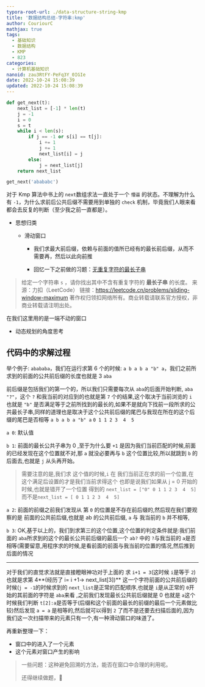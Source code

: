 ```yaml
---
typora-root-url: ./data-structure-string-kmp
title: '数据结构总结-字符串:kmp'
author: CouriourC
mathjax: true
tags:
  - 基础知识
  - 数据结构
  - KMP
  - 823
categories:
  - 计算机基础知识
nanoid: zau3RtFY-PeFq3Y_0IGIe
date: 2022-10-24 15:08:39
updated: 2022-10-24 15:08:39
---
```



```python
def get_next(t):
    next_list = [-1] * len(t)
    j = -1
    i = 0
    s = t
    while i < len(s):
        if j == -1 or s[i] == t[j]:
            i += 1
            j += 1
            next_list[i] = j
        else:
            j = next_list[j]
    return next_list

get_next('abababc')
```

对于 Kmp 算法中书上的 `next`数组求法一直处于一个 `懵逼` 的状态。不理解为什么有 `-1`，为什么求前后公共后缀不需要用到单独的 `check` 机制，毕竟我们人眼来看都会去反复的判断（至少我之前一直都是）。

- 思想归类

  - 滑动窗口

    - 我们求最大前后缀，依赖与前面的值所已经有的最长前后缀，从而不需要再，然后以此向前推

    - 回忆一下之前做的习题：[无重复字符的最长子串](https://leetcode.cn/problems/longest-substring-without-repeating-characters/)

> 给定一个字符串 `s` ，请你找出其中不含有重复字符的 **最长子串** 的长度。
> 来源：力扣（LeetCode）
> 链接：<https://leetcode.cn/problems/sliding-window-maximum>
> 著作权归领扣网络所有。商业转载请联系官方授权，非商业转载请注明出处。

在我们这里用的是一端不动的窗口

- 动态规划的角度思考

## 代码中的求解过程

举个例子: `abababa`，我们在运行求第 6 个的时候: `a b a b a "b" a`，我们之前所求到的前面的公共前后缀的长度也就是 3 `aba`

前后缀是包括我们的第一个的，所以我们只需要每次从 `aba`的后面开始判断, `aba "?"`，这个 `?` 和我当前的对应到的也就是第 `7` 个的结果,这个取决于当前浏览的 `i` 也就是 `"b"` 是否满足等于之前所找到的最长的,如果不是就向下找前一段所求的公共最长子串,同样的道理也是取决于这个公共前后缀的尾巴与我现在所在的这个后缀的尾巴是否相等
`a b a b a "b" a`
`0 1 1 2 3  4  5`

`a 0`: 默认值

`b 1`: 前面的最长公共子串为 0 ,至于为什么要 `+1` 是因为我们当前匹配的时候,前面的已经发现在这个位置就不对,那 `a` 就没必要再与 `b` 这个位置比较,所以就跳到 `b` 的后面去,也就是 `j` 从头再开始。

>需要注意的是,我们求 这个值的时候,`i` 在 我们当前正在求的前一个位置,在这个满足后设置的才是我们当前求得这个 也即是说我们如果从 j = 0 开始的时候,也就是错开了一个位置
得到的 `next_list = ["0" 0 1 1 2 3  4  5]`
而不是`next_list = [ 0 1 1 2 3  4  5]`

`a 2`: 前面的前缀之前我们发现从 第 `0` 的位置是不存在前后缀的,然后现在我们要观察的是 前面的公共前后缀,也就是 ab 的公共前后缀, `a` 与 我当前的 `b` 并不相等,

`b 3`: OK,基于以上的，我们到求第三的这个位置,这个位置的判定条件就是:我们前面的 `aba`所求到的这个的最长公共前后缀的最后一个 `ab?` 中的 `?`与我当前的 `a`是否相等(需要留意,用程序求的时候,是看前面的前面与我当前的位置的情况,然后推到后面的情况

---

对于我们的直觉求法就是直接瞪眼神功对于上面的 求 `i+1 = 3`(这时候 `i`是等于 `2`) 也就是求第 4**(经历了 i= i +1-> next_list[3])** 这一个字符前面的公共前后缀的时候(`j = -1`的时候求到的 `next_list`是正常的匹配顺序,也就是 `i`是从正常的 `0`开始的其前面的字符是 `aba`来看 ,之前我们发现最长公共前后缀就是 0 也就是 `a`这个时候我们判断 `t[2]:a`是否等于(后缀和这个前面的最长的前缀的最后一个元素做比较)然后发现 `a = a` 是相等的,然后就可以得到 `2` 了而不是还要去扫描后面的,因为我们这一次扫描带来的元素只有一个,有一种滑动窗口的味道了。

再重新整理一下：

- 窗口中的进入了一个元素
- 这个元素对窗口产生的影响

> 一些问题：这种避免回溯的方法，能否在窗口中合理的利用呢。
>
> 还得继续做题，💪
